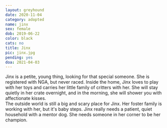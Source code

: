 ```yaml
---
layout: greyhound
date: 2020-11-04
category: adopted
name: jinx
sex: female
dob: 2019-06-22
color: black
cats: no
title: Jinx
pic: jinx.jpg
pending: yes
doa: 2021-04-03
---
```

Jinx is a petite, young thing, looking for that special someone. She is registered with NGA, but never raced. 
Inside the home, Jinx loves to play with her toys and carries her little family of critters with her.  She will stay quietly in her crate overnight, and in the morning, she will shower you with affectionate kisses.  
The outside world is still a big and scary place for Jinx.  Her foster family is working with her, but it's baby steps.  Jinx really needs a patient, quiet household with a mentor dog.  She needs someone in her corner to be her champion.
